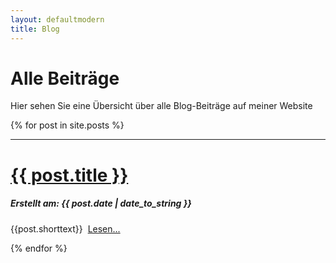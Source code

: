 ```yaml
---
layout: defaultmodern
title: Blog
---
```

 
<div class="card">
  <h1>Alle Beiträge</h1>
  <p>Hier sehen Sie eine Übersicht über alle Blog-Beiträge auf meiner Website</p>
</div>
{% for post in site.posts %}
<div class="card">
<hr>
<h1><a href="{{ post.url }}" title="{{ post.title }}">{{ post.title }}</a></h1>
<h5>Erstellt am: <span>{{ post.date | date_to_string }}</span></h5>
<p>{{post.shorttext}} &nbsp;<a href="{{ post.url }}" title="{{ post.title }}">Lesen...</a></p>  
</div>
{% endfor %}
